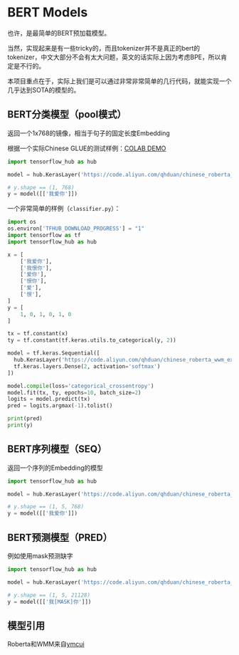 # BERT Models

也许，是最简单的BERT预加载模型。

当然，实现起来是有一些tricky的，而且tokenizer并不是真正的bert的tokenizer，中文大部分不会有太大问题，英文的话实际上因为考虑BPE，所以肯定是不行的。

本项目重点在于，实际上我们是可以通过非常非常简单的几行代码，就能实现一个几乎达到SOTA的模型的。

## BERT分类模型（pool模式）

返回一个1x768的镜像，相当于句子的固定长度Embedding

根据一个实际Chinese GLUE的测试样例：[COLAB DEMO](https://colab.research.google.com/drive/1KkjPVn1s6_tSznhox5RxuKF9Igm8VAbE)

```python
import tensorflow_hub as hub

model = hub.KerasLayer('https://code.aliyun.com/qhduan/chinese_roberta_wwm_ext_L-12_H-768_A-12/raw/master/pool.tar.gz')

# y.shape == (1, 768)
y = model([['我爱你']])
```

一个非常简单的样例（`classifier.py`）：

```python
import os
os.environ['TFHUB_DOWNLOAD_PROGRESS'] = "1"
import tensorflow as tf
import tensorflow_hub as hub

x = [
    ['我爱你'],
    ['我恨你'],
    ['爱你'],
    ['恨你'],
    ['爱'],
    ['恨'],
]
y = [
    1, 0, 1, 0, 1, 0
]

tx = tf.constant(x)
ty = tf.constant(tf.keras.utils.to_categorical(y, 2))

model = tf.keras.Sequential([
  hub.KerasLayer('https://code.aliyun.com/qhduan/chinese_roberta_wwm_ext_L-12_H-768_A-12/raw/master/pool.tar.gz', trainable=False),
  tf.keras.layers.Dense(2, activation='softmax')
])

model.compile(loss='categorical_crossentropy')
model.fit(tx, ty, epochs=10, batch_size=2)
logits = model.predict(tx)
pred = logits.argmax(-1).tolist()

print(pred)
print(y)
```

## BERT序列模型（SEQ）

返回一个序列的Embedding的模型

```python
import tensorflow_hub as hub

model = hub.KerasLayer('https://code.aliyun.com/qhduan/chinese_roberta_wwm_ext_L-12_H-768_A-12/raw/master/seq.tar.gz')

# y.shape == (1, 5, 768)
y = model([['我爱你']])
```

## BERT预测模型（PRED）

例如使用mask预测缺字

```python
import tensorflow_hub as hub

model = hub.KerasLayer('https://code.aliyun.com/qhduan/chinese_roberta_wwm_ext_L-12_H-768_A-12/raw/master/pred.tar.gz')

# y.shape == (1, 5, 21128)
y = model([['我[MASK]你']])
```


## 模型引用

Roberta和WMM来自[ymcui](https://github.com/ymcui/Chinese-BERT-wwm)
